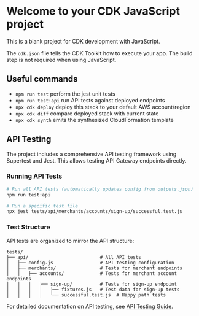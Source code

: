 # Welcome to your CDK JavaScript project

This is a blank project for CDK development with JavaScript.

The `cdk.json` file tells the CDK Toolkit how to execute your app. The build step is not required when using JavaScript.

## Useful commands

* `npm run test`         perform the jest unit tests
* `npm run test:api`     run API tests against deployed endpoints
* `npx cdk deploy`       deploy this stack to your default AWS account/region
* `npx cdk diff`         compare deployed stack with current state
* `npx cdk synth`        emits the synthesized CloudFormation template

## API Testing

The project includes a comprehensive API testing framework using Supertest and Jest. This allows testing API Gateway endpoints directly.

### Running API Tests

```bash
# Run all API tests (automatically updates config from outputs.json)
npm run test:api

# Run a specific test file
npx jest tests/api/merchants/accounts/sign-up/successful.test.js
```

### Test Structure

API tests are organized to mirror the API structure:

```
tests/
├── api/                          # All API tests
│   ├── config.js                 # API testing configuration
│   ├── merchants/                # Tests for merchant endpoints
│   │   ├── accounts/             # Tests for merchant account endpoints
│   │   │   ├── sign-up/          # Tests for sign-up endpoint
│   │   │   │   ├── fixtures.js   # Test data for sign-up tests
│   │   │   │   └── successful.test.js  # Happy path tests
```

For detailed documentation on API testing, see [API Testing Guide](../docs/testing/api-testing-guide.md).
